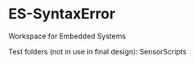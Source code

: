 # ES-SyntaxError
Workspace for Embedded Systems


Test folders (not in use in final design):
SensorScripts
